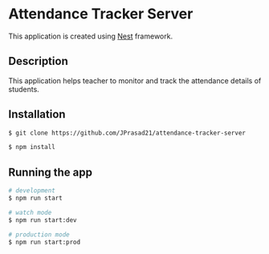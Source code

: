 # Attendance Tracker Server

This application is created using [Nest](https://github.com/nestjs/nest) framework.

## Description

This application helps teacher to monitor and track the attendance details of students.

## Installation

```bash
$ git clone https://github.com/JPrasad21/attendance-tracker-server

$ npm install
```

## Running the app

```bash
# development
$ npm run start

# watch mode
$ npm run start:dev

# production mode
$ npm run start:prod
```
